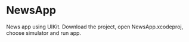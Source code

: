 # NewsApp
News app using UIKit.
Download the project, open NewsApp.xcodeproj, choose simulator and run app.
